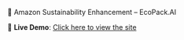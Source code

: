 🌿 Amazon Sustainability Enhancement – EcoPack.AI

🚀 **Live Demo**: [Click here to view the site](https://amazon-sustainability.vercel.app)
